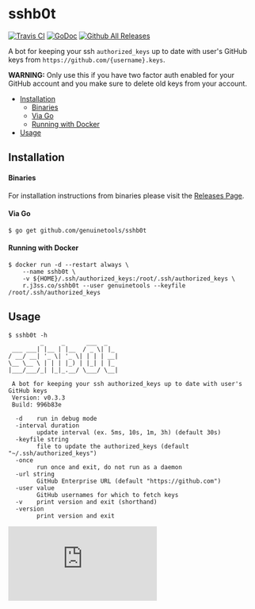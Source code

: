 # sshb0t

[![Travis CI](https://img.shields.io/travis/genuinetools/sshb0t.svg?style=for-the-badge)](https://travis-ci.org/genuinetools/sshb0t)
[![GoDoc](https://img.shields.io/badge/godoc-reference-5272B4.svg?style=for-the-badge)](https://godoc.org/github.com/genuinetools/sshb0t)
[![Github All Releases](https://img.shields.io/github/downloads/genuinetools/sshb0t/total.svg?style=for-the-badge)](https://github.com/genuinetools/sshb0t/releases)

A bot for keeping your ssh `authorized_keys` up to date with user's GitHub keys
from `https://github.com/{username}.keys`.

**WARNING:** Only use this if you have two factor auth enabled for your GitHub
account and you make sure to delete old keys from your account.

 * [Installation](README.md#installation)
      * [Binaries](README.md#binaries)
      * [Via Go](README.md#via-go)
      * [Running with Docker](README.md#running-with-docker)
 * [Usage](README.md#usage)

## Installation

#### Binaries

For installation instructions from binaries please visit the [Releases Page](https://github.com/genuinetools/sshb0t/releases).

#### Via Go

```console
$ go get github.com/genuinetools/sshb0t
```

#### Running with Docker

```console
$ docker run -d --restart always \
    --name sshb0t \
    -v ${HOME}/.ssh/authorized_keys:/root/.ssh/authorized_keys \
    r.j3ss.co/sshb0t --user genuinetools --keyfile /root/.ssh/authorized_keys
```

## Usage

```console
$ sshb0t -h
         _     _      ___  _
 ___ ___| |__ | |__  / _ \| |_
/ __/ __| '_ \| '_ \| | | | __|
\__ \__ \ | | | |_) | |_| | |_
|___/___/_| |_|_.__/ \___/ \__|

 A bot for keeping your ssh authorized_keys up to date with user's GitHub keys
 Version: v0.3.3
 Build: 996b83e

  -d    run in debug mode
  -interval duration
        update interval (ex. 5ms, 10s, 1m, 3h) (default 30s)
  -keyfile string
        file to update the authorized_keys (default "~/.ssh/authorized_keys")
  -once
        run once and exit, do not run as a daemon
  -url string
        GitHub Enterprise URL (default "https://github.com")
  -user value
        GitHub usernames for which to fetch keys
  -v    print version and exit (shorthand)
  -version
        print version and exit
```



[![Analytics](https://ga-beacon.appspot.com/UA-29404280-16/sshb0t/README.md)](https://github.com/genuinetools/sshb0t)
